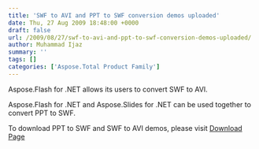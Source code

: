 ```yaml
---
title: 'SWF to AVI and PPT to SWF conversion demos uploaded'
date: Thu, 27 Aug 2009 18:48:00 +0000
draft: false
url: /2009/08/27/swf-to-avi-and-ppt-to-swf-conversion-demos-uploaded/
author: Muhammad Ijaz
summary: ''
tags: []
categories: ['Aspose.Total Product Family']
---
```


Aspose.Flash for .NET allows its users to convert SWF to AVI.

Aspose.Flash for .NET and Aspose.Slides for .NET can be used together to convert PPT to SWF.

To download PPT to SWF and SWF to AVI demos, please visit [Download Page][1]




[1]: http://www.aspose.com/community/files/51/file-format-components/aspose.flash-for-.net/default.aspx





